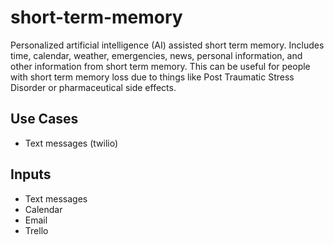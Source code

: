 # short-term-memory
Personalized artificial intelligence (AI) assisted short term memory. Includes time, calendar, weather, emergencies, news, personal information, and other information from short term memory. This can be useful for people with short term memory loss due to things like Post Traumatic Stress Disorder or pharmaceutical side effects.

## Use Cases
  - Text messages (twilio)

## Inputs
  - Text messages
  - Calendar
  - Email
  - Trello
